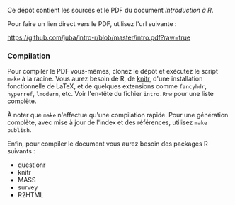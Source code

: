 Ce dépôt contient les sources et le PDF du document *Introduction à R*.

Pour faire un lien direct vers le PDF, utilisez l'url suivante :

https://github.com/juba/intro-r/blob/master/intro.pdf?raw=true

### Compilation

Pour compiler le PDF vous-mêmes, clonez le dépôt et exécutez le script
`make` à la racine.  Vous aurez besoin de R, de
[knitr](http://yihui.name/knitr/), d'une installation fonctionnelle de
LaTeX, et de quelques extensions comme `fancyhdr`, `hyperref`, `lmodern`,
etc.  Voir l'en-tête du fichier `intro.Rnw` pour une liste complète.

À noter que `make` n'effectue qu'une compilation rapide. Pour une génération
complète, avec mise à jour de l'index et des références, utilisez `make
publish`.

Enfin, pour compiler le document vous aurez besoin des packages R suivants :

- questionr
- knitr
- MASS
- survey
- R2HTML
